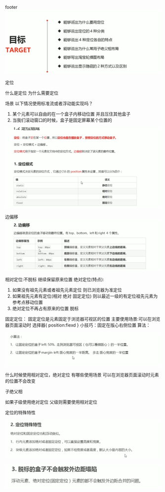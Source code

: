 footer
![avatar](./img/Snipaste_2022-06-05_23-52-47.png)




定位

什么是定位 为什么需要定位

场景
以下情况使用标准流或者浮动能实现吗？
1. 某个元素可以自由的在一个盒子内移动位置 并且压住其他盒子
2. 当我们滚动窗口的时候，盒子是固定屏幕某个位置的


![avatar](./img/Snipaste_2022-06-06_23-08-47.png)

边偏移
![avatar](./img/Snipaste_2022-06-06_23-21-33.png)


相对定位:不脱标 继续保留原来位置
绝对定位(特点):
1. 如果没有祖先元素或者祖先元素定位  则已浏览器为准定位
2. 如果祖先元素有定位(相对 绝对 固定定位) 则以最近一级的有定位祖先元素为参考点移动位置
3. 绝对定位不再占有原来的位置 脱标


固定定位：
固定定位是元素固定于浏览器可视区的位置 主要使用场景:可以在浏览器页面滚动时
选择器{
    position:fiexd
}
小技巧：固定在版心右侧位置
算法：

![avatar](./img/Snipaste_2022-06-09_16-52-40.png)




什么时候使用相对定位，绝对定位   有哪些使用场景   可以在浏览器页面滚动时元素的位置不会改变




子绝父相

如果子级使用绝对定位  父级则需要使用相对定位



定位的特殊特性

 ![avatar](./img/Snipaste_2022-06-09_18-29-31.png)

![avatar](./img/Snipaste_2022-06-09_18-29-47.png)


